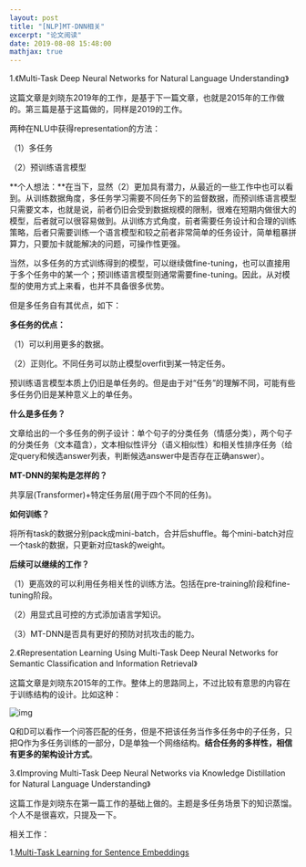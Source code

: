 ```yaml
---
layout: post
title: "[NLP]MT-DNN相关"
excerpt: "论文阅读"
date: 2019-08-08 15:48:00
mathjax: true
---
```


1.《Multi-Task Deep Neural Networks for Natural Language Understanding》

这篇文章是刘晓东2019年的工作，是基于下一篇文章，也就是2015年的工作做的。第三篇是基于这篇做的，同样是2019的工作。

两种在NLU中获得representation的方法：

（1）多任务

（2）预训练语言模型

**个人想法：**在当下，显然（2）更加具有潜力，从最近的一些工作中也可以看到。从训练数据角度，多任务学习需要不同任务下的监督数据，而预训练语言模型只需要文本，也就是说，前者仍旧会受到数据规模的限制，很难在短期内做很大的模型，后者就可以很容易做到。从训练方式角度，前者需要任务设计和合理的训练策略，后者只需要训练一个语言模型和较之前者非常简单的任务设计，简单粗暴拼算力，只要加卡就能解决的问题，可操作性更强。

当然，以多任务的方式训练得到的模型，可以继续做fine-tuning，也可以直接用于多个任务中的某一个；预训练语言模型则通常需要fine-tuning。因此，从对模型的使用方式上来看，也并不具备很多优势。

但是多任务自有其优点，如下：

**多任务的优点：**

（1）可以利用更多的数据。

（2）正则化。不同任务可以防止模型overfit到某一特定任务。

预训练语言模型本质上仍旧是单任务的。但是由于对“任务”的理解不同，可能有些多任务仍旧是某种意义上的单任务。

**什么是多任务？**

文章给出的一个多任务的例子设计：单个句子的分类任务（情感分类），两个句子的分类任务（文本蕴含），文本相似性评分（语义相似性）和相关性排序任务（给定query和候选answer列表，判断候选answer中是否存在正确answer）。

**MT-DNN的架构是怎样的？**

共享层(Transformer)+特定任务层(用于四个不同的任务)。

**如何训练？**

将所有task的数据分别pack成mini-batch，合并后shuffle。每个mini-batch对应一个task的数据，只更新对应task的weight。

**后续可以继续的工作？**

（1）更高效的可以利用任务相关性的训练方法。包括在pre-training阶段和fine-tuning阶段。

（2）用显式且可控的方式添加语言学知识。

（3）MT-DNN是否具有更好的预防对抗攻击的能力。

2.《Representation Learning Using Multi-Task Deep Neural Networks for Semantic Classiﬁcation and Information Retrieval》

这篇文章是刘晓东2015年的工作。整体上的思路同上，不过比较有意思的内容在于训练结构的设计。比如这种：

![img](http://wx3.sinaimg.cn/mw690/aba7d18bly1g5scd008qtj20k507w0t0.jpg)

Q和D可以看作一个问答匹配的任务，但是不把该任务当作多任务中的子任务，只把Q作为多任务训练的一部分，D是单独一个网络结构。**结合任务的多样性，相信有更多的架构设计方式**。

3.《Improving Multi-Task Deep Neural Networks via Knowledge Distillation for Natural Language Understanding》

这篇工作是刘晓东在第一篇工作的基础上做的。主题是多任务场景下的知识蒸馏。个人不是很喜欢，只提及一下。

相关工作：

1.[Multi-Task Learning for Sentence Embeddings](https://medium.com/@makcedward/multi-task-learning-for-sentence-embeddings-55f47be1610a)
